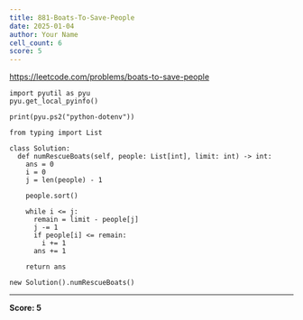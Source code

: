 ```yaml
---
title: 881-Boats-To-Save-People
date: 2025-01-04
author: Your Name
cell_count: 6
score: 5
---
```


https://leetcode.com/problems/boats-to-save-people


```
import pyutil as pyu
pyu.get_local_pyinfo()
```


```
print(pyu.ps2("python-dotenv"))
```


```
from typing import List
```


```
class Solution:
  def numRescueBoats(self, people: List[int], limit: int) -> int:
    ans = 0
    i = 0
    j = len(people) - 1

    people.sort()

    while i <= j:
      remain = limit - people[j]
      j -= 1
      if people[i] <= remain:
        i += 1
      ans += 1

    return ans
```


```
new Solution().numRescueBoats()
```


---
**Score: 5**